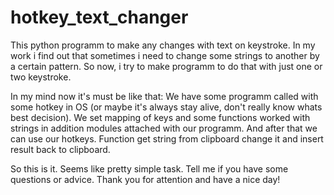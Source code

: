 # hotkey_text_changer


This python programm to make any changes with text on keystroke. 
In my work i find out that sometimes i need to change some strings to another by a certain pattern. So now, i try to make programm to do that with just one or two keystroke.

In my mind now it's must be like that:
	We have some programm called with some hotkey in OS (or maybe it's always stay alive, don't really know whats best decision). We set mapping of keys and some functions worked with strings in addition modules attached with our programm. And after that we can use our hotkeys. Function get string from clipboard change it and insert result back to clipboard.

So this is it. Seems like pretty simple task. 
Tell me if you have some questions or advice.
Thank you for attention and have a nice day!